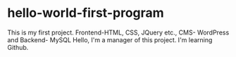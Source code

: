 # hello-world-first-program
This is my first project. Frontend-HTML, CSS, JQuery etc.,  CMS- WordPress and Backend- MySQL
Hello,
I'm a manager of this project.
I'm learning Github.
